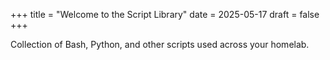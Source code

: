 +++
title = "Welcome to the Script Library"
date = 2025-05-17
draft = false
+++


Collection of Bash, Python, and other scripts used across your homelab.
